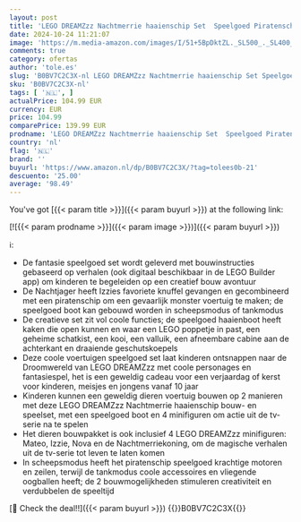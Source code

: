 ```yaml
---
layout: post
title: 'LEGO DREAMZzz Nachtmerrie haaienschip Set  Speelgoed Piratenschip met 2 Bouwopties  Droom Boot Model Bouwpakket met Mateo  Izzie  Nova & Nachtmerriekoning Minifiguren  Speelgoed voor Kinderen 71469'
date: 2024-10-24 11:21:07
image: 'https://m.media-amazon.com/images/I/51+5BpDktZL._SL500_._SL400_.jpg'
comments: true
category: ofertas
author: 'tole.es'
slug: 'B0BV7C2C3X-nl LEGO DREAMZzz Nachtmerrie haaienschip Set Speelgoed...'
sku: 'B0BV7C2C3X-nl'
tags: [ '🇳🇱', ]
actualPrice: 104.99 EUR
currency: EUR
price: 104.99
comparePrice: 139.99 EUR
prodname: 'LEGO DREAMZzz Nachtmerrie haaienschip Set  Speelgoed Piratenschip met 2 Bouwopties  Droom Boot Model Bouwpakket met Mateo  Izzie  Nova & Nachtmerriekoning Minifiguren  Speelgoed voor Kinderen 71469'
country: 'nl'
flag: '🇳🇱'
brand: ''
buyurl: 'https://www.amazon.nl/dp/B0BV7C2C3X/?tag=tolees0b-21'
descuento: '25.00'
average: '98.49'
---
```


You've got [{{< param title >}}]({{< param buyurl >}}) at the following link:

[![{{< param prodname >}}]({{< param image >}})]({{< param buyurl >}})

ℹ️:

- De fantasie speelgoed set wordt geleverd met bouwinstructies gebaseerd op verhalen (ook digitaal beschikbaar in de LEGO Builder app) om kinderen te begeleiden op een creatief bouw avontuur
- De Nachtjager heeft Izzies favoriete knuffel gevangen en gecombineerd met een piratenschip om een gevaarlijk monster voertuig te maken; de speelgoed boot kan gebouwd worden in scheepsmodus of tankmodus
- De creatieve set zit vol coole functies; de speelgoed haaienboot heeft kaken die open kunnen en waar een LEGO poppetje in past, een geheime schatkist, een kooi, een valluik, een afneembare cabine aan de achterkant en draaiende geschutskoepels
- Deze coole voertuigen speelgoed set laat kinderen ontsnappen naar de Droomwereld van LEGO DREAMZzz met coole personages en fantasiespel, het is een geweldig cadeau voor een verjaardag of kerst voor kinderen, meisjes en jongens vanaf 10 jaar
- Kinderen kunnen een geweldig dieren voertuig bouwen op 2 manieren met deze LEGO DREAMZzz Nachtmerrie haaienschip bouw- en speelset, met een speelgoed boot en 4 minifiguren om actie uit de tv-serie na te spelen
- Het dieren bouwpakket is ook inclusief 4 LEGO DREAMZzz minifiguren: Mateo, Izzie, Nova en de Nachtmerriekoning, om de magische verhalen uit de tv-serie tot leven te laten komen
- In scheepsmodus heeft het piratenschip speelgoed krachtige motoren en zeilen, terwijl de tankmodus coole accessoires en vliegende oogballen heeft; de 2 bouwmogelijkheden stimuleren creativiteit en verdubbelen de speeltijd

[🛒 Check the deal!!]({{< param buyurl >}})
{{<world>}}B0BV7C2C3X{{</world>}}
